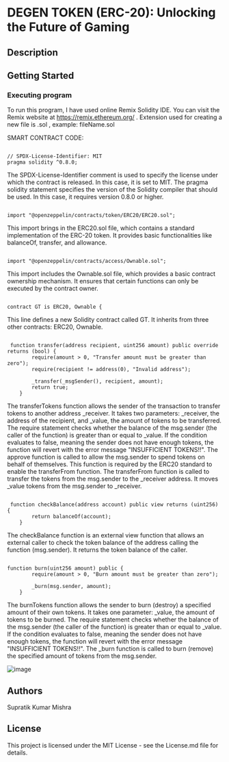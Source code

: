 # DEGEN TOKEN (ERC-20): Unlocking the Future of Gaming


## Description


## Getting Started

### Executing program

To run this program, I have used online Remix Solidity IDE. You can visit the Remix website at https://remix.ethereum.org/ .
Extension used for creating a new file is .sol , example: fileName.sol

SMART CONTRACT CODE:

```solidity

// SPDX-License-Identifier: MIT
pragma solidity ^0.8.0;

```
The SPDX-License-Identifier comment is used to specify the license under which the contract is released. In this case, it is set to MIT.
The pragma solidity statement specifies the version of the Solidity compiler that should be used. In this case, it requires version 0.8.0 or higher.

```solidity

import "@openzeppelin/contracts/token/ERC20/ERC20.sol";

```

This import brings in the ERC20.sol file, which contains a standard implementation of the ERC-20 token. It provides basic functionalities like balanceOf, transfer, and allowance.

```solidity

import "@openzeppelin/contracts/access/Ownable.sol";

```

This import includes the Ownable.sol file, which provides a basic contract ownership mechanism. It ensures that certain functions can only be executed by the contract owner.

```solidity

contract GT is ERC20, Ownable {

```

This line defines a new Solidity contract called GT. It inherits from three other contracts: ERC20, Ownable.

```solidity

 function transfer(address recipient, uint256 amount) public override returns (bool) {
        require(amount > 0, "Transfer amount must be greater than zero");
        require(recipient != address(0), "Invalid address");

        _transfer(_msgSender(), recipient, amount);
        return true;
    }

```

The transferTokens function allows the sender of the transaction to transfer tokens to another address _receiver. It takes two parameters: _receiver, the address of the recipient, and _value, the amount of tokens to be transferred.
The require statement checks whether the balance of the msg.sender (the caller of the function) is greater than or equal to _value. If the condition evaluates to false, meaning the sender does not have enough tokens, the function will revert with the error message "INSUFFICIENT TOKENS!!".
The approve function is called to allow the msg.sender to spend tokens on behalf of themselves. This function is required by the ERC20 standard to enable the transferFrom function.
The transferFrom function is called to transfer the tokens from the msg.sender to the _receiver address. It moves _value tokens from the msg.sender to _receiver.

```solidity

 function checkBalance(address account) public view returns (uint256) {
        return balanceOf(account);
    }

```

The checkBalance function is an external view function that allows an external caller to check the token balance of the address calling the function (msg.sender). It returns the token balance of the caller.

```solidity

function burn(uint256 amount) public {
        require(amount > 0, "Burn amount must be greater than zero");

        _burn(msg.sender, amount);
    }

```

The burnTokens function allows the sender to burn (destroy) a specified amount of their own tokens. It takes one parameter: _value, the amount of tokens to be burned.
The require statement checks whether the balance of the msg.sender (the caller of the function) is greater than or equal to _value. If the condition evaluates to false, meaning the sender does not have enough tokens, the function will revert with the error message "INSUFFICIENT TOKENS!!".
The _burn function is called to burn (remove) the specified amount of tokens from the msg.sender.

![image](https://github.com/user-attachments/assets/b94c0017-e734-4645-8189-cb37091bd46c)


## Authors

Supratik Kumar Mishra

## License

This project is licensed under the MIT License - see the License.md file for details.
